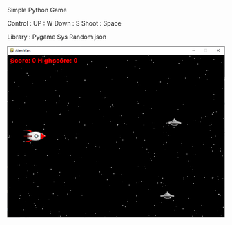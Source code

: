Simple Python Game

Control :
UP : W
Down : S
Shoot : Space

Library :
Pygame
Sys
Random
json

![alt text](https://github.com/nddev95/Python-Space-War/blob/main/img/game.PNG)
